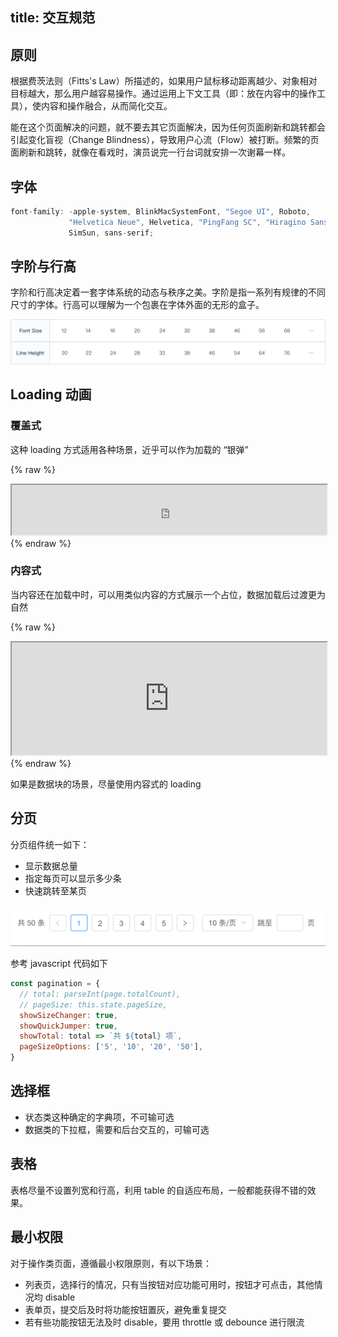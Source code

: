 title: 交互规范 
---

## 原则

根据费茨法则（Fitts's Law）所描述的，如果用户鼠标移动距离越少、对象相对目标越大，那么用户越容易操作。通过运用上下文工具（即：放在内容中的操作工具），使内容和操作融合，从而简化交互。

能在这个页面解决的问题，就不要去其它页面解决，因为任何页面刷新和跳转都会引起变化盲视（Change Blindness），导致用户心流（Flow）被打断。频繁的页面刷新和跳转，就像在看戏时，演员说完一行台词就安排一次谢幕一样。


## 字体

```javascript
font-family: -apple-system, BlinkMacSystemFont, "Segoe UI", Roboto,
             "Helvetica Neue", Helvetica, "PingFang SC", "Hiragino Sans GB", "Microsoft YaHei",
             SimSun, sans-serif;
```


## 字阶与行高

字阶和行高决定着一套字体系统的动态与秩序之美。字阶是指一系列有规律的不同尺寸的字体。行高可以理解为一个包裹在字体外面的无形的盒子。

![font](./font.png)

## Loading 动画

### 覆盖式

这种 loading 方式适用各种场景，近乎可以作为加载的 “银弹”

{% raw %}
<iframe src="https://elephant-fe.github.io/examples/#/demo/spin" style="width: 100%; height: 80px;"></iframe>
{% endraw %}

### 内容式

当内容还在加载中时，可以用类似内容的方式展示一个占位，数据加载后过渡更为自然

{% raw %}
<iframe src="https://elephant-fe.github.io/examples/#/demo/card" style="width: 100%; height: 180px;"></iframe>
{% endraw %}

如果是数据块的场景，尽量使用内容式的 loading


## 分页

分页组件统一如下：

- 显示数据总量
- 指定每页可以显示多少条
- 快速跳转至某页

![page](./page.png)

参考 javascript 代码如下

```javascript
const pagination = {
  // total: parseInt(page.totalCount),
  // pageSize: this.state.pageSize,
  showSizeChanger: true,
  showQuickJumper: true,
  showTotal: total => `共 ${total} 项`,
  pageSizeOptions: ['5', '10', '20', '50'],
}
```

## 选择框

- 状态类这种确定的字典项，不可输可选
- 数据类的下拉框，需要和后台交互的，可输可选

## 表格

表格尽量不设置列宽和行高，利用 table 的自适应布局，一般都能获得不错的效果。

## 最小权限

对于操作类页面，遵循最小权限原则，有以下场景：

- 列表页，选择行的情况，只有当按钮对应功能可用时，按钮才可点击，其他情况均 disable
- 表单页，提交后及时将功能按钮置灰，避免重复提交
- 若有些功能按钮无法及时 disable，要用 throttle 或 debounce 进行限流